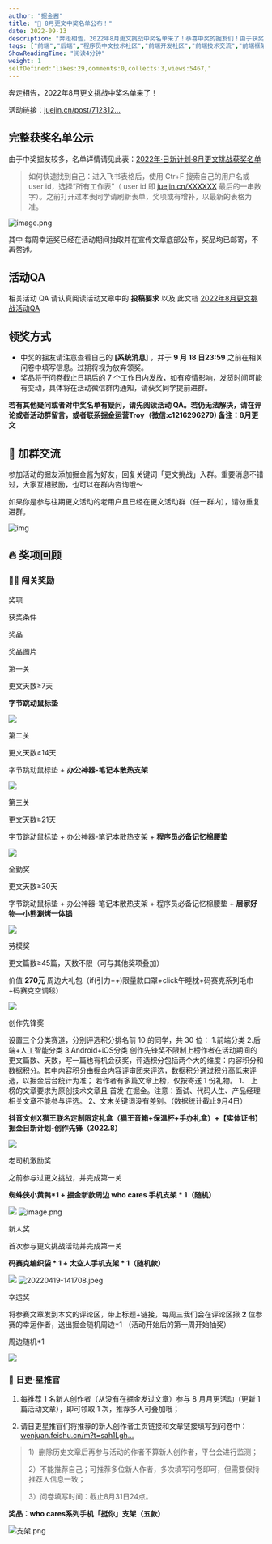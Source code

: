 ```yaml
---
author: "掘金酱"
title: "🎁 8月更文中奖名单公布！"
date: 2022-09-13
description: "奔走相告，2022年8月更文挑战中奖名单来了！恭喜中奖的掘友们！由于获奖人数较多，请点击表格查看详细名单！"
tags: ["前端","后端","程序员中文技术社区","前端开发社区","前端技术交流","前端框架教程","JavaScript 学习资源","CSS 技巧与最佳实践","HTML5 最新动态","前端工程师职业发展","开源前端项目","前端技术趋势"]
ShowReadingTime: "阅读4分钟"
weight: 1
selfDefined:"likes:29,comments:0,collects:3,views:5467,"
---
```

奔走相告，2022年8月更文挑战中奖名单来了！

活动链接：[juejin.cn/post/712312…](https://juejin.cn/post/7123120819437322247 "https://juejin.cn/post/7123120819437322247")

完整获奖名单公示
--------

由于中奖掘友较多，名单详情请见此表：[2022年·日新计划·8月更文挑战获奖名单](https://bytedance.feishu.cn/sheets/shtcnyDX4uQJAssZy8Ntfays5wg?sheet=30cd6c "https://bytedance.feishu.cn/sheets/shtcnyDX4uQJAssZy8Ntfays5wg?sheet=30cd6c")

> 如何快速找到自己：进入飞书表格后，使用 Ctr+F 搜索自己的用户名或 user id，选择“所有工作表”（ user id 即 [juejin.cn/XXXXXX](https://juejin.cn/XXXXXX "https://juejin.cn/XXXXXX") 最后的一串数字）。之前打开过本表同学请刷新表单，奖项或有增补，以最新的表格为准。

![image.png](/images/jueJin/0d459c72494a446.png)

其中 每周幸运奖已经在活动期间抽取并在宣传文章底部公布，奖品均已邮寄，不再赘述。

活动QA
----

相关活动 QA 请认真阅读活动文章中的 **投稿要求** 以及 此文档 [2022年8月更文挑战活动QA](https://bytedance.feishu.cn/docx/doxcnuAPIUfF0bKO2xSI8nLCeBb "https://bytedance.feishu.cn/docx/doxcnuAPIUfF0bKO2xSI8nLCeBb")

领奖方式
----

*   中奖的掘友请注意查看自己的 **\[系统消息\]** ，并于 **9 月 18 日23:59** 之前在相关问卷中填写信息。过期将视为放弃领奖。
*   奖品将于问卷截止日期后的 7 个工作日内发放，如有疫情影响，发货时间可能有变动，具体将在活动微信群内通知，请获奖同学提前进群。

**若有其他疑问或者对中奖名单有疑问，请先阅读活动 QA。若仍无法解决，请在评论或者活动群留言，或者联系掘金运营Troy（微信:c1216296279) 备注：8月更文**

👥 加群交流
-------

参加活动的掘友添加掘金酱为好友，回复关键词「更文挑战」入群。重要消息不错过，大家互相鼓励，也可以在群内咨询哦～

如果你是参与往期更文活动的老用户且已经在更文活动群（任一群内），请勿重复进群。

![img](/images/jueJin/6c96869b18994d7.png)

🔥 奖项回顾
-------

### 🏃‍♀️ **闯关奖励**

奖项

获奖条件

奖品

奖品图片

第一关

更文天数≥7天

**字节跳动鼠标垫**

![](/images/jueJin/b99abe0236684ad.png)

第二关

更文天数≥14天

字节跳动鼠标垫 + **办公神器-笔记本散热支架**

![](/images/jueJin/97e9f8815692431.png)

第三关

更文天数≥21天

字节跳动鼠标垫 + 办公神器-笔记本散热支架 + **程序员必备记忆棉腰垫**

![](/images/jueJin/b8559cd52cea4f3.png)

全勤奖

更文天数≥30天

字节跳动鼠标垫 + 办公神器-笔记本散热支架 + 程序员必备记忆棉腰垫 + **居家好物—小熊涮烤一体锅**

![](/images/jueJin/e0cdfbc8222f4e9.png)

劳模奖

更文篇数≥45篇，天数不限（可与其他奖项叠加）

价值 **270元** 周边大礼包（if(引力++)限量款口罩+click午睡枕+码赛克系列毛巾+码赛克空调毯）

![](/images/jueJin/36895f681d76461.png)

创作先锋奖

设置三个分类赛道，分别评选积分排名前 10 的同学，共 30 位： 1.前端分类 2.后端+人工智能分类 3.Android+iOS分类 创作先锋奖不限制上榜作者在活动期间的更文篇数、天数，写一篇也有机会获奖，评选积分包括两个大的维度：内容积分和数据积分。其中内容积分由掘金内容评审团来评选，数据积分通过积分高低来评选，以掘金后台统计为准； 若作者有多篇文章上榜，仅按寄送 1 份礼物。 1、 上榜的文章要求为原创技术文章且 首发 在掘金。注意：面试、代码人生、产品经理相关文章不能参与评选。 2、文末关键词没有差别。（数据统计截止9月4日）

**抖音文创X猫王联名定制限定礼盒（猫王音箱+保温杯+手办礼盒）+【实体证书】掘金日新计划-创作先锋（2022.8）**

![](/images/jueJin/e6c003648c0a470.png)

老司机激励奖

之前参与过更文挑战，并完成第一关

**蜘蛛侠小黄鸭\*1 + 掘金新款周边 who cares 手机支架 \* 1（随机）**

![](/images/jueJin/7a5a9abeb3924bf.png) ![image.png](/images/jueJin/285c65307be2447.png)

新人奖

首次参与更文挑战活动并完成第一关

**码赛克编织袋 \* 1 + 太空人手机支架 \* 1（随机款）**

![](/images/jueJin/ad345a1900834b2.png) ![20220419-141708.jpeg](/images/jueJin/66967ff34ba2434.png)

幸运奖

将参赛文章发到本文的评论区，带上标题+链接，每周三我们会在评论区揪 **2** 位参赛的幸运作者，送出掘金随机周边\*1 （活动开始后的第一周开始抽奖）

周边随机\*1

![](/images/jueJin/df514fe2773b471.png)

### 🌟 **日更·星推官**

1.  每推荐 1 名新人创作者（从没有在掘金发过文章）参与 8 月月更活动（更新 1 篇活动文章），即可领取 1 次，推荐多人可叠加哦；

2.  请日更星推官们将推荐的新人创作者主页链接和文章链接填写到问卷中：[wenjuan.feishu.cn/m?t=sah1Lgh…](https://wenjuan.feishu.cn/m?t=sah1LghhvkEi-zle5 "https://wenjuan.feishu.cn/m?t=sah1LghhvkEi-zle5")

> 1）删除历史文章后再参与活动的作者不算新人创作者，平台会进行监测；
> 
> 2）不能推荐自己；可推荐多位新人作者，多次填写问卷即可，但需要保持推荐人信息一致；
> 
> 3）问卷填写时间：截止8月31日24点。

**奖品：who cares系列手机「挺你」支架（五款）**

![支架.png](/images/jueJin/41c4274a39674d0.png)